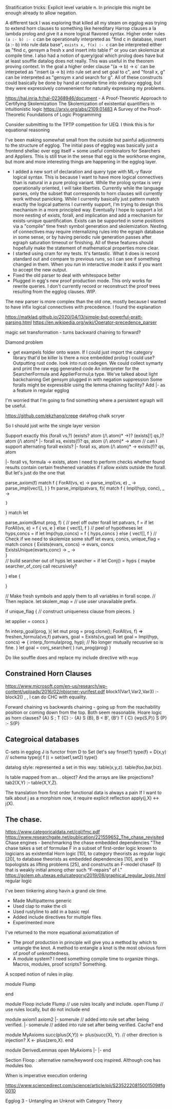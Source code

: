 

Stratification tricks:
Explicit level variable n. In principle this might be enough already to allow negation.

A different tack I was exploring that killed all my steam on egglog was trying to extend horn clauses to something like hereditary Harrop clauses a la lambda prolog and give it a more logical flavored syntax. Higher order rules `(a :- b) :- c` can be operationally interpreted as "find c in database, insert (a :- b) into rule data base", `exists x, f(x) :- c` can be interpreted either as "find c, gensym a fresh x and insert into table f" or you can skolemize at compile time. I also had a notion of query/goal which prolog does have but at least souffle datalog does not really. This was useful in the theorem proving context. In the goal a higher order clause "(a -> b) -> c` can be interpeted as "insert (a -> b) into rule set and set goal to c", and "forall x, g" can be interpreted as "gensym x and search for g". All of these constructs could basically be done by hand at compile time into ordinary egglog, but they were expressively convenenient for naturally expressing my problems.




https://hal.inria.fr/hal-02368946/document - A Proof-Theoretic Approach to Certifying Skolemization
The Skolemization of existential quantifiers in intuitionistic logic
https://arxiv.org/abs/2109.01483 A Survey of the Proof-Theoretic Foundations of Logic Programming

Consider submitting to the TPTP competition for UEQ. I think this is for equational reasoning


I've been making somewhat small from the outside but painful adjustments to the structure of egglog. The initial pass of egglog was basically just a frontend shellac over egg itself + some useful combinators for Searchers and Appliers. This is still true in the sense that egg is the workhorse engine, but more and more interesting things are happening in the egglog layer. 

- I added a new sort of declaration and query type with ML-y flavor logical syntax. This is because I want to have more logical connectives than is natural in a pure prolog variant. While the prolog syntax is very operationally oriented, I will take liberties. Currently while the language parses, only the subset that corresponds to horn clauses will currently work without panicking. While I currenlty basically just pattern match exactly the logical patterns I currently support, I'm trying to design this mechanism in a more principled way. Eventually I hope to support a lot more nesting of exists, forall, and implication and add a mechanism for exists-unique quantification. Exists can be supported in some positions via a "compile" time fresh symbol generation and skolemization. Nesting of connectives may require internalizing rules into the egraph database in some sense, or by having periodic rule generation passes after egraph saturation timeout or finishing. All of these features should hopefully make the statement of mathematical properties more clear.
- I started using cram for my tests. It's fantastic. What it does is record standard out and compare to previous runs, so I can see if something changed in them. When you run in interactive mode it asks if you want to accept the new output.
- Fixed the old parser to deal with whitespace better
- Plugged in egg's new proof production mode. This only works for rewrite queries. I don't currently record or reconstruct the proof trees resulting from the egglog clauses. WIP.

The new parser is more complex than the old one, mostly because I wanted to have infix logical connectives with precedence. I found the explanation


https://matklad.github.io/2020/04/13/simple-but-powerful-pratt-parsing.html
https://en.wikipedia.org/wiki/Operator-precedence_parser

magic set transformation - turns backward chaining to forward?

Diamond problem 
- get exampels folder onto wasm. If I could just import the category library that'd be killer
Is there a nice embedded prolog I could use?
Outputting rust code. look into rust codegen. We could collect symarty and print the raw egg generated code
An interpreter for the SearcherFormula and ApplierFormul;a type.
We've talked about light backchaining
Get gensym plugged in with negation suppression
Some foralls might be expressible using the lemma chaining facility? Add |- as a feature in regular egglog

I'm worried that I'm going to find something where a persistent egraph will be useful.

https://github.com/ekzhang/crepe
datafrog
chalk
scryer


So I should just write the single layer version

Support exactly this
(forall vs,?) (exists? atom (/\ atom)* ->)? (exists[!] qs,)? atom (/\ atom)* 
|- forall xs, exists(!)? qs, atom (/\ atom)* -> atom
// can I support alternating forall exists?
|- forall xs, atom (/\ atom)* -> exists(!)? qs, atom

|- forall vs, formula -> exists, atom
I need to perform checks whether found results contain certain freshened variables if I allow exists outside the forall.
But let's just do the one that 


parse_axiom(f)
match f {
    ForAll(vs, e) -> parse_impl(vs, e)
    _ -> parse_impl(vec![], )
}
fn parse_impl(patvars, f){
    match f {
        Impl(hyp, conc),
        _ -> 

    }
}
match let 

parse_axiom(&mut prog, f) {
    // peel off outer forall
    let patvars, f = if let ForAll(vs, e) = f {
        vs, e
    } else {
        vec![], f
    }
    // peel of hypotheses
    let hyps,concs = if let Imp(hyp,concs) = f {
        hyps,concs
    } else {
        vec![], f
    }
   // Check if we need to skolemize some stuff 
   let evars, concs, unique_flag = match concs {
   Exists(evars, concs) -> evars, concs
   ExistsUnique(evarts,conc) ->
   _ ->  
}   
// build searcher out of hyps
let searcher = if let Conj() = hyps { maybe searcher_of_conj call recursively?

} else {

}

// Make fresh symbols and apply them to all variables in forall scope.
// Then replace.
let skolem_map = // use user unavailable prefix.


if unique_flag {
   // construct uniqueness clause from pieces.
}

let applier = concs
}






fn interp_goal(prog, ){
    let mut prog = prog.clone();
    ForAll(vs, f) => freshen_formula(vs,f)
    patvars, goal = Exists(vs,goal)
    let goal = Impl(hyp, concs) => {
        interp_formula(prog, hyp); // No longer mutually recusrive so is fine.
    }
    let goal = conj_searcher(   )
    run_prog(prog)
}


Do like souffle does and replace my include directive with `mcpp`


## Constrained Horn Clauses
https://www.microsoft.com/en-us/research/wp-content/uploads/2016/02/nbjorner-yurifest.pdf
block1(Var1,Var2,Var3) :- block2() , , 
I can do CHC with equality.

Forward chaining vs backwards chaining - going up from the reachability position or coming down from the top.
Both seem reasonable.
Hoare logic as horn clauses?
{A} S ; T {C} :- {A} S {B}, B < B', {B'} T { C}
{wp(S,P)} S {P} :- S{P}


## Categroical databases

C-sets in egglog
J is functor from D to Set (let's say finset?)
type(f) = D(x,y) // schema
type(j( f )) = set(set1,set2)
type()

datalog style: represented a set in this way:
table(x,y,z).
table(foo,bar,biz).

Is table mapped from an... object?
And the arrays are like projections?
tab2(X,Y) :- table(X,Y,Z).



The translation from first order functional data is always a pain
If I want to talk about j as a morphism now, it require explicit reflection
apply(j,X) <-> j(X).











## The chase.
https://www.categoricaldata.net/cql/fmc.pdf
https://www.researchgate.net/publication/221559652_The_chase_revisited
Chase engines - benchmarking the chase
embedded dependencies
"The chase takes a set of formulae F in
a subset of first-order logic known to logicians as existential Horn logic [10], to
category theorists as regular logic [20], to database theorists as embedded dependencies [10], and to topologists as lifting problems [25], and constructs an F-model
chaseF (I) that is weakly initial among other such “F-repairs” of I."
https://golem.ph.utexas.edu/category/2019/08/graphical_regular_logic.html regular logic


I've been tinkering along havin a grand ole time.

- Made Multipatterns generic
- Used clap to make the cli
- Used rustyline to add in a basic repl
- Added include directives for multiple files
- Experimented more


I've returned to the more equational axiomatization of 

- The proof production in principle will give you a method by which to untangle the knot. A method to entangle a knot is the most obvious form of proof of unknottedness.
- A module system? I need something compile time to organize things. Macros, modules, proof scripts? Something.

A scoped notion of rules in play. 

module Flump
    
end

module Floop
    include Flump  // use rules locally and include.
    open Flump // use rules locally, but do not include
end

module
    axiom1
    axiom2
    |- somerule // added into rule set after being verified.
    |- somerule // added into rule set after being verified. Cache?
end

module MyAxioms
   succ(plus(X,Y)) <- plus(succ(X), Y). // other direction is injection?
   X <- plus(zero,X).
end

module DerivedLemmas
    open MyAxioms
    |-
    |- 
end

Section Floop : alternative name/keyword coq inspired. Although coq has modules too.


When is imperative execution ordering

https://www.sciencedirect.com/science/article/pii/S2352220815001509#fg0010

Egglog 3 - Untangling an Unknot with Category Theory